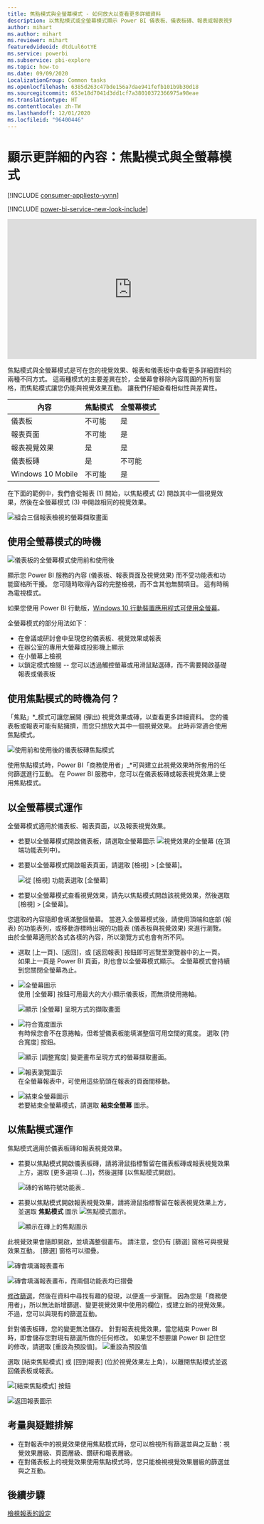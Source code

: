 ```yaml
---
title: 焦點模式與全螢幕模式 - 如何放大以查看更多詳細資料
description: 以焦點模式或全螢幕模式顯示 Power BI 儀表板、儀表板磚、報表或報表視覺效果的文件
author: mihart
ms.author: mihart
ms.reviewer: mihart
featuredvideoid: dtdLul6otYE
ms.service: powerbi
ms.subservice: pbi-explore
ms.topic: how-to
ms.date: 09/09/2020
LocalizationGroup: Common tasks
ms.openlocfilehash: 6385d263c47bde156a7dae941fefb101b9b30d18
ms.sourcegitcommit: 653e18d7041d3dd1cf7a38010372366975a98eae
ms.translationtype: HT
ms.contentlocale: zh-TW
ms.lasthandoff: 12/01/2020
ms.locfileid: "96400446"
---
```

# <a name="display-content-in-more-detail-focus-mode-and-full-screen-mode"></a>顯示更詳細的內容：焦點模式與全螢幕模式

[!INCLUDE [consumer-appliesto-yynn](../includes/consumer-appliesto-yynn.md)]

[!INCLUDE [power-bi-service-new-look-include](../includes/power-bi-service-new-look-include.md)]    

<iframe width="560" height="315" src="https://www.youtube.com/embed/dtdLul6otYE" frameborder="0" allowfullscreen></iframe>

焦點模式與全螢幕模式是可在您的視覺效果、報表和儀表板中查看更多詳細資料的兩種不同方式。  這兩種模式的主要差異在於，全螢幕會移除內容周圍的所有窗格，而焦點模式讓您仍能與視覺效果互動。 讓我們仔細查看相似性與差異性。  

|內容    | 焦點模式  |全螢幕模式  |
|---------|---------|----------------------|
|儀表板     |   不可能     | 是 |
|報表頁面   | 不可能  | 是|
|報表視覺效果 | 是    | 是 |
|儀表板磚 | 是    | 不可能 |
|Windows 10 Mobile | 不可能 | 是 |

在下面的範例中，我們會從報表 (1) 開始，以焦點模式 (2) 開啟其中一個視覺效果，然後在全螢幕模式 (3) 中開啟相同的視覺效果。 

![組合三個報表檢視的螢幕擷取畫面](media/end-user-focus/power-bi-reports.png)

## <a name="when-to-use-full-screen-mode"></a>使用全螢幕模式的時機

![儀表板的全螢幕模式使用前和使用後](media/end-user-focus/power-bi-dashboards-focus.png)

顯示您 Power BI 服務的內容 (儀表板、報表頁面及視覺效果) 而不受功能表和功能窗格所干擾。  您可隨時取得內容的完整檢視，而不含其他無關項目。 這有時稱為電視模式。   

如果您使用 Power BI 行動版，[Windows 10 行動裝置應用程式可使用全螢幕](./mobile/mobile-windows-10-app-presentation-mode.md)。 

全螢幕模式的部分用法如下：

* 在會議或研討會中呈現您的儀表板、視覺效果或報表
* 在辦公室的專用大螢幕或投影機上顯示
* 在小螢幕上檢視
* 以鎖定模式檢閱 -- 您可以透過觸控螢幕或用滑鼠點選磚，而不需要開啟基礎報表或儀表板

## <a name="when-to-use-focus-mode"></a>使用焦點模式的時機為何？

「焦點」*_模式可讓您展開 (彈出) 視覺效果或磚，以查看更多詳細資料。  您的儀表板或報表可能有點擁擠，而您只想放大其中一個視覺效果。  此時非常適合使用焦點模式。  

![使用前和使用後的儀表板磚焦點模式](media/end-user-focus/power-bi-compare-dash.png)

使用焦點模式時，Power BI「商務使用者」_*可與建立此視覺效果時所套用的任何篩選進行互動。  在 Power BI 服務中，您可以在儀表板磚或報表視覺效果上使用焦點模式。

## <a name="working-in-full-screen-mode"></a>以全螢幕模式運作

全螢幕模式適用於儀表板、報表頁面，以及報表視覺效果。 

- 若要以全螢幕模式開啟儀表板，請選取全螢幕圖示 ![視覺效果的全螢幕](media/end-user-focus/power-bi-full-screen-icon.png) (在頂端功能表列中)。 

- 若要以全螢幕模式開啟報表頁面，請選取 [檢視] > [全螢幕]。

    ![從 [檢視] 功能表選取 [全螢幕]](media/end-user-focus/power-bi-view.png)


- 若要以全螢幕模式查看視覺效果，請先以焦點模式開啟該視覺效果，然後選取 [檢視] > [全螢幕]。  


您選取的內容隨即會填滿整個螢幕。 當進入全螢幕模式後，請使用頂端和底部 (報表) 的功能表列，或移動游標時出現的功能表 (儀表板與視覺效果) 來進行瀏覽。 由於全螢幕適用於各式各樣的內容，所以瀏覽方式也會有所不同。   


  * 選取 [上一頁]、[返回]，或 [返回報表] 按鈕即可巡覽至瀏覽器中的上一頁。 如果上一頁是 Power BI 頁面，則也會以全螢幕模式顯示。  全螢幕模式會持續到您關閉全螢幕為止。

  * ![全螢幕圖示](media/end-user-focus/power-bi-fit-to-screen-icon.png)    
    使用 [全螢幕] 按鈕可用最大的大小顯示儀表板，而無須使用捲軸。  

    ![顯示 [全螢幕] 呈現方式的擷取畫面](media/end-user-focus/power-bi-fit-screen.png)

  * ![符合寬度圖示](media/end-user-focus/power-bi-fit-width.png)       
    有時候您會不在意捲軸，但希望儀表板能填滿整個可用空間的寬度。 選取 [符合寬度] 按鈕。    

    ![顯示 [調整寬度] 變更畫布呈現方式的螢幕擷取畫面。 ](media/end-user-focus/power-bi-fit-to-width-new.png)

  * ![報表瀏覽圖示](media/end-user-focus/power-bi-report-nav2.png)       
    在全螢幕報表中，可使用這些箭頭在報表的頁面間移動。    
  * ![結束全螢幕圖示](media/end-user-focus/exit-fullscreen-new.png)     
  若要結束全螢幕模式，請選取 **結束全螢幕** 圖示。

      

## <a name="working-in-focus-mode"></a>以焦點模式運作

焦點模式適用於儀表板磚和報表視覺效果。 

- 若要以焦點模式開啟儀表板磚，請將滑鼠指標暫留在儀表板磚或報表視覺效果上方，選取 [更多選項 (...)]，然後選擇 [以焦點模式開啟]。

    ![磚的省略符號功能表](media/end-user-focus/power-bi-focus-dashboard.png).. 

- 若要以焦點模式開啟報表視覺效果，請將滑鼠指標暫留在報表視覺效果上方，並選取 **焦點模式** 圖示 ![焦點模式圖示](media/end-user-focus/pbi_popout.jpg)。  

   ![顯示在磚上的焦點圖示](media/end-user-focus/power-bi-hover-focus.png)



此視覺效果會隨即開啟，並填滿整個畫布。 請注意，您仍有 [篩選] 窗格可與視覺效果互動。 [篩選] 窗格可以摺疊。

   ![磚會填滿報表畫布](media/end-user-focus/power-bi-filter.png)


   ![磚會填滿報表畫布，而兩個功能表均已摺疊](media/end-user-focus/power-bi-filter-collapse.png)  

[修改篩選](end-user-report-filter.md)，然後在資料中尋找有趣的發現，以便進一步瀏覽。 因為您是「商務使用者」，所以無法新增篩選、變更視覺效果中使用的欄位，或建立新的視覺效果。  不過，您可以與現有的篩選互動。 

針對儀表板磚，您的變更無法儲存。 針對報表視覺效果，當您結束 Power BI 時，即會儲存您對現有篩選所做的任何修改。 如果您不想要讓 Power BI 記住您的修改，請選取 [重設為預設值]。 ![重設為預設值](media/end-user-focus/power-bi-resets.png)  

選取 [結束焦點模式] 或 [回到報表] (位於視覺效果左上角)，以離開焦點模式並返回儀表板或報表。

![[結束焦點模式] 按鈕](media/end-user-focus/power-bi-exit.png)    

![返回報表圖示](media/end-user-focus/power-bi-back-to-report.png)  

## <a name="considerations-and-troubleshooting"></a>考量與疑難排解

* 在對報表中的視覺效果使用焦點模式時，您可以檢視所有篩選並與之互動：視覺效果層級、頁面層級、鑽研和報表層級。    
* 在對儀表板上的視覺效果使用焦點模式時，您只能檢視視覺效果層級的篩選並與之互動。

## <a name="next-steps"></a>後續步驟

[檢視報表的設定](end-user-report-view.md)